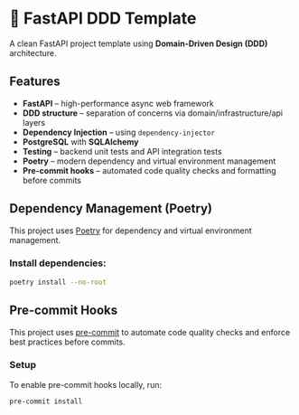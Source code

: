# 🚀 FastAPI DDD Template

A clean FastAPI project template using **Domain-Driven Design (DDD)** architecture.

## Features

- **FastAPI** – high-performance async web framework
- **DDD structure** – separation of concerns via domain/infrastructure/api layers
- **Dependency Injection** – using `dependency-injector`
- **PostgreSQL** with **SQLAlchemy**
- **Testing** – backend unit tests and API integration tests
- **Poetry** – modern dependency and virtual environment management  
- **Pre-commit hooks** – automated code quality checks and formatting before commits  

## Dependency Management (Poetry)

This project uses [Poetry](https://python-poetry.org/) for dependency and virtual environment management.

### Install dependencies:

```bash
poetry install --no-root
```

## Pre-commit Hooks

This project uses [pre-commit](https://pre-commit.com/) to automate code quality checks and enforce best practices before commits.

### Setup

To enable pre-commit hooks locally, run:

```bash
pre-commit install
```

